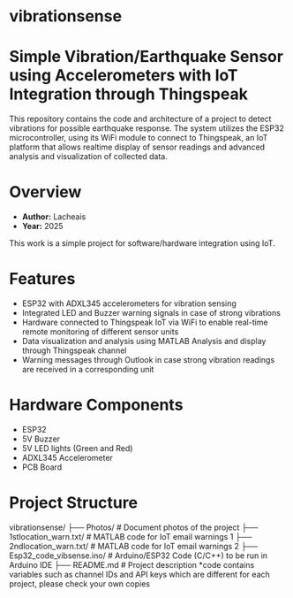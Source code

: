 # vibrationsense
# Simple Vibration/Earthquake Sensor using Accelerometers with IoT Integration through Thingspeak

This repository contains the code and architecture of a project to detect vibrations for possible earthquake response. The system utilizes the ESP32 microcontroller, using
its WiFi module to connect to Thingspeak, an IoT platform that allows realtime display of sensor readings and advanced analysis and visualization of collected data.

# Overview
- **Author:** Lacheais
- **Year:** 2025

This work is a simple project for software/hardware integration using IoT.

# Features

- ESP32 with ADXL345 accelerometers for vibration sensing 
- Integrated LED and Buzzer warning signals in case of strong vibrations
- Hardware connected to Thingspeak IoT via WiFi to enable real-time remote monitoring of different sensor units
- Data visualization and analysis using MATLAB Analysis and display through Thingspeak channel
- Warning messages through Outlook in case strong vibration readings are received in a corresponding unit

# Hardware Components
- ESP32
- 5V Buzzer
- 5V LED lights (Green and Red)
- ADXL345 Accelerometer
- PCB Board


#  Project Structure

vibrationsense/
├── Photos/ # Document photos of the project
├── 1stlocation_warn.txt/ # MATLAB code for IoT email warnings 1
├── 2ndlocation_warn.txt/ # MATLAB code for IoT email warnings 2
├── Esp32_code_vibsense.ino/ # Arduino/ESP32 Code (C/C++) to be run in Arduino IDE
├── README.md # Project description
*code contains variables such as channel IDs and API keys which are different for each project, please check your own copies 
